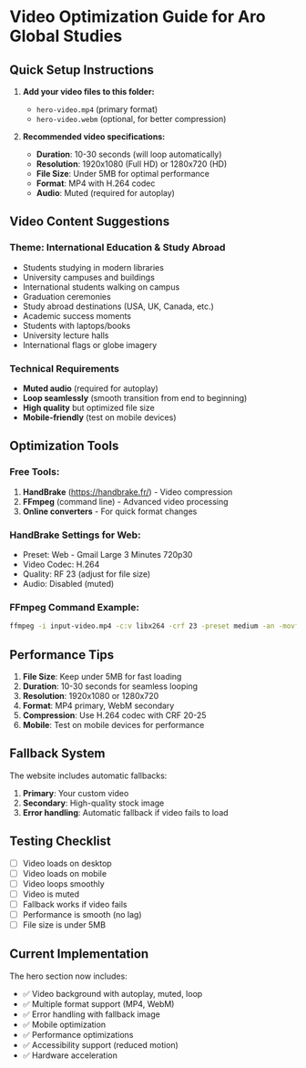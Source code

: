 # Video Optimization Guide for Aro Global Studies

## Quick Setup Instructions

1. **Add your video files to this folder:**
   - `hero-video.mp4` (primary format)
   - `hero-video.webm` (optional, for better compression)

2. **Recommended video specifications:**
   - **Duration**: 10-30 seconds (will loop automatically)
   - **Resolution**: 1920x1080 (Full HD) or 1280x720 (HD)
   - **File Size**: Under 5MB for optimal performance
   - **Format**: MP4 with H.264 codec
   - **Audio**: Muted (required for autoplay)

## Video Content Suggestions

### Theme: International Education & Study Abroad
- Students studying in modern libraries
- University campuses and buildings
- International students walking on campus
- Graduation ceremonies
- Study abroad destinations (USA, UK, Canada, etc.)
- Academic success moments
- Students with laptops/books
- University lecture halls
- International flags or globe imagery

### Technical Requirements
- **Muted audio** (required for autoplay)
- **Loop seamlessly** (smooth transition from end to beginning)
- **High quality** but optimized file size
- **Mobile-friendly** (test on mobile devices)

## Optimization Tools

### Free Tools:
1. **HandBrake** (https://handbrake.fr/) - Video compression
2. **FFmpeg** (command line) - Advanced video processing
3. **Online converters** - For quick format changes

### HandBrake Settings for Web:
- Preset: Web - Gmail Large 3 Minutes 720p30
- Video Codec: H.264
- Quality: RF 23 (adjust for file size)
- Audio: Disabled (muted)

### FFmpeg Command Example:
```bash
ffmpeg -i input-video.mp4 -c:v libx264 -crf 23 -preset medium -an -movflags +faststart hero-video.mp4
```

## Performance Tips

1. **File Size**: Keep under 5MB for fast loading
2. **Duration**: 10-30 seconds for seamless looping
3. **Resolution**: 1920x1080 or 1280x720
4. **Format**: MP4 primary, WebM secondary
5. **Compression**: Use H.264 codec with CRF 20-25
6. **Mobile**: Test on mobile devices for performance

## Fallback System

The website includes automatic fallbacks:
1. **Primary**: Your custom video
2. **Secondary**: High-quality stock image
3. **Error handling**: Automatic fallback if video fails to load

## Testing Checklist

- [ ] Video loads on desktop
- [ ] Video loads on mobile
- [ ] Video loops smoothly
- [ ] Video is muted
- [ ] Fallback works if video fails
- [ ] Performance is smooth (no lag)
- [ ] File size is under 5MB

## Current Implementation

The hero section now includes:
- ✅ Video background with autoplay, muted, loop
- ✅ Multiple format support (MP4, WebM)
- ✅ Error handling with fallback image
- ✅ Mobile optimization
- ✅ Performance optimizations
- ✅ Accessibility support (reduced motion)
- ✅ Hardware acceleration

